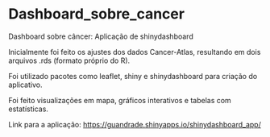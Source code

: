 # Dashboard_sobre_cancer
Dashboard sobre câncer: Aplicação de shinydashboard

Inicialmente foi feito os ajustes dos dados Cancer-Atlas, resultando em dois arquivos .rds (formato próprio do R).

Foi utilizado pacotes como leaflet, shiny e shinydashboard para criação do aplicativo.

Foi feito visualizações em mapa, gráficos interativos e tabelas com estatísticas.

Link para a aplicação: 
https://guandrade.shinyapps.io/shinydashboard_app/